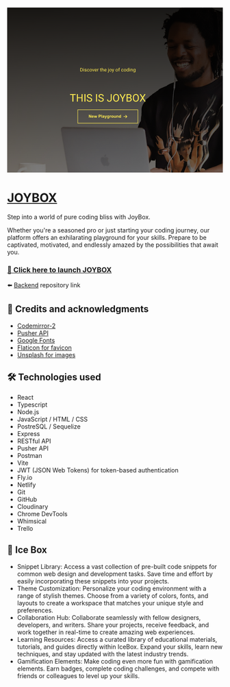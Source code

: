 ![JOYBOX](/public/JB-screenshot.png)

# [JOYBOX](joybox-app.netlify.app)
Step into a world of pure coding bliss with JoyBox. 

Whether you're a seasoned pro or just starting your coding journey, our platform offers an exhilarating playground for your skills. Prepare to be captivated, motivated, and endlessly amazed by the possibilities that await you.

### [🎁 Click here to launch JOYBOX](joybox-app.netlify.app)

⬅️  [Backend](https://github.com/any-stone/joy-box-back-end) repository link


## 🙏 Credits and acknowledgments
* [Codemirror-2](https://www.npmjs.com/package/react-codemirror2)
* [Pusher API](https://pusher.com/)
* [Google Fonts](https://fonts.google.com)
* [Flaticon for favicon](https://www.flaticon.com/)
* [Unsplash for images](https://unsplash.com/)


## 🛠️ Technologies used 
* React
* Typescript
* Node.js
* JavaScript / HTML / CSS
* PostreSQL / Sequelize
* Express
* RESTful API
* Pusher API
* Postman
* Vite
* JWT (JSON Web Tokens) for token-based authentication
* Fly.io
* Netlify
* Git
* GitHub
* Cloudinary
* Chrome DevTools
* Whimsical
* Trello

## 🍦 Ice Box 
* Snippet Library: Access a vast collection of pre-built code snippets for common web design and development tasks. Save time and effort by easily incorporating these snippets into your projects.
* Theme Customization: Personalize your coding environment with a range of stylish themes. Choose from a variety of colors, fonts, and layouts to create a workspace that matches your unique style and preferences.
* Collaboration Hub: Collaborate seamlessly with fellow designers, developers, and writers. Share your projects, receive feedback, and work together in real-time to create amazing web experiences.
* Learning Resources: Access a curated library of educational materials, tutorials, and guides directly within IceBox. Expand your skills, learn new techniques, and stay updated with the latest industry trends.
* Gamification Elements: Make coding even more fun with gamification elements. Earn badges, complete coding challenges, and compete with friends or colleagues to level up your skills.

